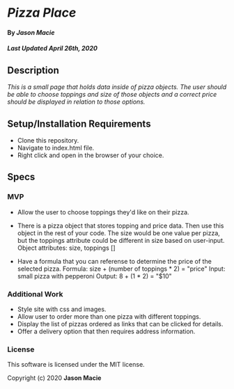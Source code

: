 # _Pizza Place_

#### By _**Jason Macie**_
##### _Last Updated April 26th, 2020_

## Description

_This is a small page that holds data inside of pizza objects. The user should be able to choose toppings and size of those objects and a correct price should be displayed in relation to those options._

## Setup/Installation Requirements

* Clone this repository.
* Navigate to index.html file.
* Right click and open in the browser of your choice.

## Specs

### MVP
* Allow the user to choose toppings they'd like on their pizza.

* There is a pizza object that stores topping and price data. Then use this object in the rest of your code. The size would be one value per pizza, but the toppings attribute could be different in size based on user-input.
  Object attributes: size, toppings []

* Have a formula that you can referense to determine the price of the selected pizza.
  Formula: size + (number of toppings * 2) = "price"
  Input: small pizza with pepperoni
  Output: 8 + (1 * 2) = "$10"

### Additional Work
* Style site with css and images.
* Allow user to order more than one pizza with different toppings.
* Display the list of pizzas ordered as links that can be clicked for details.
* Offer a delivery option that then requires address information.

### License

This software is licensed under the MIT license.

Copyright (c) 2020 **Jason Macie**